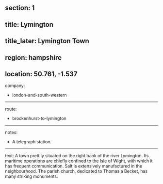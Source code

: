 ﻿section: 1
----
title: Lymington
----
title_later: Lymington Town
----
region: hampshire
----
location: 50.761, -1.537
----
company:
- london-and-south-western
----
route:
- brockenhurst-to-lymington
----
notes:
- A telegraph station.
----
text: A town prettily situated on the right bank of the river Lymington. Its maritime operations are chiefly confined to the Isle of Wight, with which it has frequent communication. Salt is extensively manufactured in the neighbourhood. The parish church, dedicated to Thomas a Becket, has many striking monuments.
